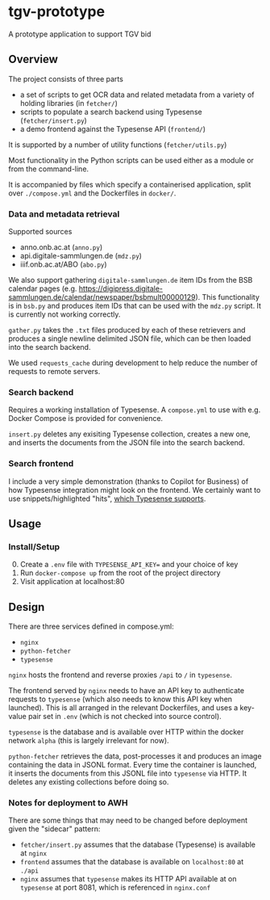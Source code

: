 # tgv-prototype

A prototype application to support TGV bid

## Overview

The project consists of three parts

- a set of scripts to get OCR data and related metadata from a variety of holding libraries (in `fetcher/`)
- scripts to populate a search backend using Typesense (`fetcher/insert.py`)
- a demo frontend against the Typesense API  (`frontend/`)

It is supported by a number of utility functions (`fetcher/utils.py`)

Most functionality in the Python scripts can be used either as a module or from the command-line.

It is accompanied by files which specify a containerised application, split over `./compose.yml` and the Dockerfiles in `docker/`.

### Data and metadata retrieval 

Supported sources

- anno.onb.ac.at (`anno.py`)
- api.digitale-sammlungen.de (`mdz.py`)
- iiif.onb.ac.at/ABO (`abo.py`)

We also support gathering `digitale-sammlungen.de` item IDs from the BSB calendar pages (e.g. https://digipress.digitale-sammlungen.de/calendar/newspaper/bsbmult00000129). This functionality is in `bsb.py` and produces item IDs that can be used with the `mdz.py` script. It is currently not working correctly.

`gather.py` takes the `.txt` files produced by each of these retrievers and produces a single newline delimited JSON file, which can be then loaded into the search backend.

We used `requests_cache` during development to help reduce the number of requests to remote servers. 

### Search backend

Requires a working installation of Typesense. A `compose.yml` to use with e.g. Docker Compose is provided for convenience.

`insert.py` deletes any exisiting Typesense collection, creates a new one, and inserts the documents from the JSON file into the search backend.

### Search frontend

I include a very simple demonstration (thanks to Copilot for Business) of how Typesense integration might look on the frontend. We certainly want to use snippets/highlighted "hits", [which Typesense supports](https://typesense.org/docs/27.1/api/search.html#results-parameters:~:text=wasted%20CPU%20cycles.-,highlight_fields,-no).

## Usage

### Install/Setup

0. Create a `.env` file with `TYPESENSE_API_KEY=` and your choice of key
1. Run `docker-compose up` from the root of the project directory
2. Visit application at localhost:80

## Design

There are three services defined in compose.yml:

- `nginx`
- `python-fetcher`
- `typesense`

`nginx` hosts the frontend and reverse proxies `/api` to `/` in `typesense`. 

The frontend served by `nginx` needs to have an API key to authenticate requests to `typesense` (which also needs to know this API key when launched). This is all arranged in the relevant Dockerfiles, and uses a key-value pair set in `.env` (which is not checked into source control). 

`typesense` is the database and is available over HTTP within the docker network `alpha` (this is largely irrelevant for now).

`python-fetcher` retrieves the data, post-processes it and produces an image containing the data in JSONL format. Every time the container is launched, it inserts the documents from this JSONL file into `typesense` via HTTP. It deletes any existing collections before doing so.

### Notes for deployment to AWH

There are some things that may need to be changed before deployment given the "sidecar" pattern:

- `fetcher/insert.py` assumes that the database (Typesense) is available at `nginx`
- `frontend` assumes that the database is available on `localhost:80` at `./api`
- `nginx` assumes that `typesense` makes its HTTP API available at on `typesense` at port 8081, which is referenced in `nginx.conf`  


